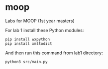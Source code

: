 # moop
Labs for MOOP (1st year masters)

For lab 1 install these Python modules:
```
pip install wxpython
pip install xmltodict
```
And then run this command from lab1 directory:
```
python3 src/main.py
```
